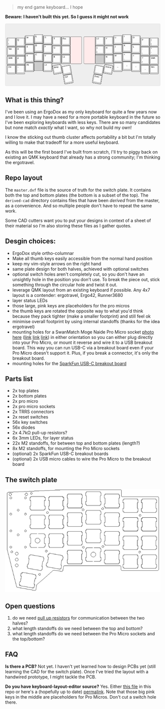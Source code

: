 > my end game keyboard... I hope

**Beware: I haven't built this yet. So I guess it might not work**

![keyboard layout](./layout.png)

## What is this thing?
I've been using an ErgoDox as my only keyboard for quite a few years now and I
love it. I may have a need for a more portable keyboard in the future so I've
been exploring keyboards with less keys. There are so many candidates but none
match *exactly* what I want, so why not build my own!

I know the sticking out thumb cluster affects portability a bit but I'm totally
willing to make that tradeoff for a more useful keyboard.

As this will be the first board I've built from scratch, I'll try to piggy back
on existing an QMK keyboard that already has a strong community; I'm thinking
the ergotravel.

## Repo layout
The `master.dxf` file is the source of truth for the switch plate. It contains
both the top and bottom plates (the bottom is a subset of the top). The
`derived-cad` directory contains files that have been *derived* from the
master, as a convenience. And so multiple people don't have to repeat the same
work.

Some CAD cutters want you to put your designs in context of a sheet of their
material so I'm also storing these files as I gather quotes.

## Desgin choices:
  - ErgoDox style ortho-columnar
  - Make all thumb keys easily accessible from the normal hand position
  - keep my vim-style arrows on the right hand
  - same plate design for both halves, achieved with optional switches
  - optional switch holes aren't completely cut, so you don't have an unsightly
      hole in the position you don't use. To break the piece out, stick
      something through the circular hole and twist it out.
  - leverage QMK layout from an existing keyboard if possible. Any 4x7 layout
      is a contender: ergotravel, Ergo42, Runner3680
  - layer status LEDs
  - those large, pink keys are placeholders for the pro micros
  - the thumb keys are rotated the opposite way to what you'd think because
    they pack tighter (make a smaller footprint) and still feel ok
  - minimise overall footprint by using internal standoffs (thanks for the idea
      ergotravel)
  - mounting holes for a SwanMatch Moge Naide Pro Micro socket [photo
      here](./misc/swanmatch-moge-naide.jpg)
      ([link](https://booth.pm/ja/items/1073313)
      [link](https://twitter.com/swan_match/status/1034413919882731521)
      [link](https://www.instagram.com/p/BtsCKRRgETS/)) in either orientation
      so you can either plug directly into your Pro Micro, or mount it reverse
      and wire it to a USB breakout board. This way you can run USB-C via a
      breakout board even if your Pro Micro doesn't support it. Plus, if you
      break a connector, it's only the breakout board.
  - mounting holes for the [SparkFun USB-C breakout
      board](https://github.com/sparkfun/USB-C-Breakout/)

## Parts list
  - 2x top plates
  - 2x bottom plates
  - 2x pro micro
  - 2x pro micro sockets
  - 2x TRRS connectors
  - 2x reset switches
  - 56x key switches
  - 56x diodes
  - 2x 4.7kΩ pull-up resistors?
  - 6x 3mm LEDs, for layer status
  - 22x M2 standoffs, for between top and bottom plates (length?)
  - 8x M2 standoffs, for mounting the Pro Micro sockets
  - (optional) 2x SparkFun USB-C breakout boards
  - (optional) 2x USB micro cables to wire the Pro Micro to the breakout board

## The switch plate
![switch plate](./switch-plate.png)

## Open questions
  1. do we need [pull up
     resistors](https://beta.docs.qmk.fm/features/feature_split_keyboard#required-hardware) for communication between the two halves?
  1. what length standoffs do we need between the top and bottom?
  1. what length standoffs do we need between the Pro Micro sockets and the
     top/bottom?

## FAQ
**Is there a PCB?**
Not yet. I haven't yet learned how to design PCBs yet (still learning the CAD
for the switch plate). Once I've tried the layout with a handwired prototype, I
might tackle the PCB.

**Do you have keyboard-layout-editor source?**
Yes. Either [this file](./keyboard-layout-editor-config.txt) in this repo or here's a (hopefully up to date)
[permalink](http://www.keyboard-layout-editor.com/##@@_y:1&x:3;&=E&_x:8.75;&=I;&@_y:-0.875&x:2;&=W&_x:1;&=R&_x:6.75;&=U&_x:1;&=O;&@_y:-0.875&x:5;&=T&=Esc&_c=#ffebeb&g:true&a:7&w:1.25&h:3;&=&_x:0.25&w:1.25&h:3;&=&_c=#cccccc&g:false&a:4;&=L2&=Y;&@_y:-0.875;&=%7C%0A%5C&=Q&_x:12.75;&=P&=%7D%0A%5D;&@_y:-0.375&x:3;&=D&_x:8.75;&=K;&@_y:-0.875&x:2;&=S&_x:1;&=F&_x:6.75;&=J&_x:1;&=L;&@_y:-0.875&x:5;&=G&_a:7;&=&_x:2.75&a:4;&=%7B%0A%5B&=H;&@_y:-0.875;&=Tab&=A&_x:12.75;&=/:%0A/;&=%22%0A';&@_y:-0.375&x:3;&=C&_x:8.75;&=%3C%0A,;&@_y:-0.875&x:2;&=X&_x:1;&=V&_x:6.75;&=M&_x:1;&=%3E%0A.;&@_y:-0.875&x:5;&=B&=L1&_x:2.75&g:true&a:7;&=&_g:false&a:4;&=N;&@_y:-0.875;&=Shift&=Z&_x:12.75;&=?%0A//&=Shift;&@_y:-0.375&x:3&g:true&a:7;&=&_x:8.75&g:false;&=%E2%86%93;&@_y:-0.875&x:2&a:4;&=Alt&_x:1;&=L5&_x:6.75&a:7;&=%E2%86%90&_x:1;&=%E2%86%91;&@_y:-0.75&a:4;&=Ctrl&=~%0A%60&_x:12.75&a:7;&=%E2%86%92&_a:4;&=Win;&@_r:10&rx:12&ry:4.5&x:-1.25;&=Space;&@_y:-0.75&x:-2.25&a:7;&=;&@_x:-2.25&a:4;&=Enter;&@_r:-10&rx:4.75&x:0.25;&=Bksp;&@_y:-0.75&x:1.25&a:7;&=;&@_x:1.25&a:4;&=Del).
Note that those big pink keys in the middle are placeholders for Pro Micros.
Don't cut a switch hole there.
